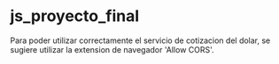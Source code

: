 # js_proyecto_final

Para poder utilizar correctamente el servicio de cotizacion del dolar, se sugiere utilizar la extension de navegador 'Allow CORS'.
